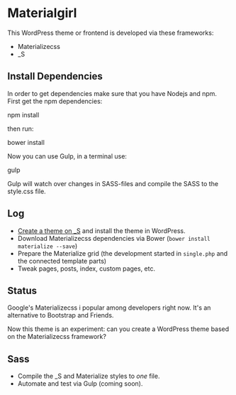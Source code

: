 Materialgirl
============

This WordPress theme or frontend is developed via these frameworks:

- Materializecss
- _S

## Install Dependencies

In order to get dependencies make sure that you have Nodejs and npm. First get the npm dependencies:

npm install

then run:

bower install

Now you can use Gulp, in a terminal use:

gulp

Gulp will watch over changes in SASS-files and compile the SASS to the style.css file.

## Log

- [Create a theme on _S](http://underscores.me) and install the theme in WordPress.
- Download Materializecss dependencies via Bower (`bower install materialize --save`)
- Prepare the Materialize grid (the development started in `single.php` and the connected template parts)
- Tweak pages, posts, index, custom pages, etc.


## Status

Google's Materializecss i popular among developers right now. It's an alternative to Bootstrap and Friends. 

Now this theme is an experiment: can you create a WordPress theme based on the Materializecss framework?

## Sass

- Compile the _S and Materialize styles to *one* file.
- Automate and test via Gulp (coming soon).
